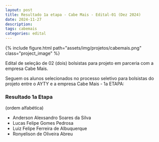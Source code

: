 ```yaml
---
layout: post
title: Resultado 1a etapa - Cabe Mais - Edital-01 (Dez 2024)
date: 2024-11-27
description: 
tags: cabemais
categories: edital
---
```




{% include figure.html path="assets/img/projetos/cabemais.png" class="project_image" %}

Edital de seleção de 02 (dois) bolsistas para projeto em parceria com a empresa Cabe Mais.

Seguem os alunos selecionados no processo seletivo para bolsistas do projeto entre o AYTY e a empresa Cabe Mais - 1a ETAPA:

### Resultado 1a Etapa
(ordem alfabética)

- Anderson Alexsandro Soares da Silva
- Lucas Felipe Gomes Pedrosa
- Luiz Felipe Ferreira de Albuquerque
- Ronyelison de Oliveira Abreu
